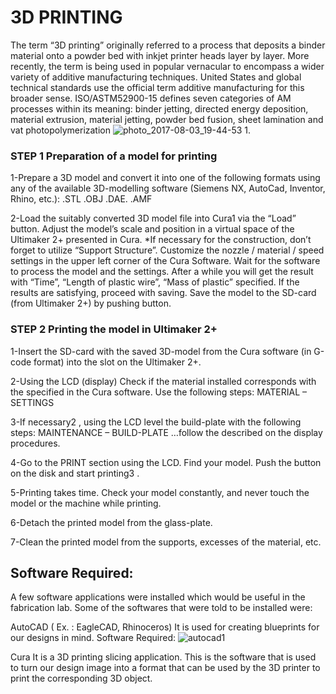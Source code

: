 # 3D PRINTING
The term “3D printing” originally referred to a process that deposits a binder material onto a powder bed with inkjet printer 
heads layer by layer. More recently, the term is being used in popular vernacular to encompass a wider variety of additive manufacturing
techniques. United States and global technical standards use the official term additive manufacturing for this broader sense. 
ISO/ASTM52900-15 defines seven categories of AM processes within its meaning: binder jetting, directed energy deposition, material 
extrusion, material jetting, powder bed fusion, sheet lamination and vat photopolymerization
![photo_2017-08-03_19-44-53 1](https://user-images.githubusercontent.com/31272035/30161365-39ca45e4-93e1-11e7-8d16-ec6e886e8e7c.jpg).



### STEP 1 Preparation of a model for printing

1-Prepare a 3D model and convert it into one of the following formats using any of the available 3D-modelling software (Siemens NX, 
AutoCad, Inventor, Rhino, etc.): .STL .OBJ .DAE. .AMF

2-Load the suitably converted 3D model file into Cura1 via the “Load” button. Adjust the model’s scale and position in a virtual 
space of the Ultimaker 2+ presented in Cura. *If necessary for the construction, don’t forget to utilize “Support Structure”.
Customize the nozzle / material / speed settings in the upper left corner of the Cura Software. Wait for the software to process
the model and the settings. After a while you will get the result with “Time”, “Length of plastic wire”, “Mass of plastic” specified.
If the results are satisfying, proceed with saving. Save the model to the SD-card (from Ultimaker 2+) by pushing button.

### STEP 2 Printing the model in Ultimaker 2+

1-Insert the SD-card with the saved 3D-model from the Cura software (in G-code format) into the slot on the Ultimaker 2+.

2-Using the LCD (display) Check if the material installed corresponds with the specified in the Cura software. Use the following
steps: MATERIAL – SETTINGS

3-If necessary2 , using the LCD level the build-plate with the following steps: MAINTENANCE – BUILD-PLATE …follow the described
on the display procedures.

4-Go to the PRINT section using the LCD. Find your model. Push the button on the disk and start printing3 .


5-Printing takes time. Check your model constantly, and never touch the model or the machine while printing.

6-Detach the printed model from the glass-plate.

7-Clean the printed model from the supports, excesses of the material, etc.
 
## Software Required:

A few software applications were installed which would be useful in the fabrication lab. Some of the softwares that were told to be installed were:

AutoCAD ( Ex. : EagleCAD, Rhinoceros) It is used for creating blueprints for our designs in mind.
Software Required:
![autocad1](https://user-images.githubusercontent.com/31272035/30161492-d8dcb414-93e1-11e7-8e1e-a8d076591836.png)

Cura It is a 3D printing slicing application. This is the software that is used to turn our design image into a format 
that can be used by the 3D printer to print the corresponding 3D object.
